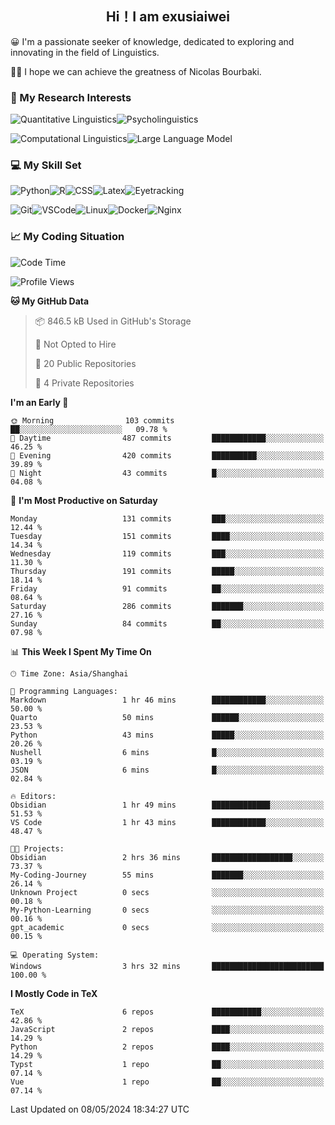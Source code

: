   

## <div align="center">Hi！I am exusiaiwei</div>  

😀 I'm a passionate seeker of knowledge, dedicated to exploring and innovating in the field of Linguistics.

🙋‍♂️ I hope we can achieve the greatness of Nicolas Bourbaki.

### 🔬 My Research Interests  

![Quantitative Linguistics](https://img.shields.io/badge/Quantitative%20Linguistics-%230072CC.svg?&style=for-the-badge&logo=appveyor&logoColor=white)![Psycholinguistics](https://img.shields.io/badge/Psycholinguistics-%2301a3a1.svg?&style=for-the-badge&logo=AWS%20Amplify&logoColor=white)

![Computational Linguistics](https://img.shields.io/badge/Computational%20Linguistics-%231877F2.svg?&style=for-the-badge&logo=Markdown&logoColor=white)![Large Language Model](https://img.shields.io/badge/Large%20Language%20Model-%23F76300.svg?&style=for-the-badge&logo=Android&logoColor=white)

### 💻 My Skill Set

![Python](https://img.shields.io/badge/Python-%2314354C.svg?style=for-the-badge&logo=python&logoColor=white&color=2AB3E3)![R](https://img.shields.io/badge/-R-276DC3?style=for-the-badge&logo=r&logoColor=white)![CSS](https://img.shields.io/badge/-CSS-1572B6?style=for-the-badge&logo=css3&logoColor=white)![Latex](https://img.shields.io/badge/-Latex-008080?style=for-the-badge&logo=latex&logoColor=white)![Eyetracking](https://img.shields.io/badge/Eyetracking-%230078D6?style=for-the-badge&logo=SearXNG&logoColor=#3050FF)

![Git](https://img.shields.io/badge/-Git-F05032?style=for-the-badge&logo=git&logoColor=white)![VSCode](https://img.shields.io/badge/-VSCode-007ACC?style=for-the-badge&logo=visual-studio-code&logoColor=white)![Linux](https://img.shields.io/badge/-Linux-FCC624?style=for-the-badge&logo=linux&logoColor=black)![Docker](https://img.shields.io/badge/-Docker-2496ED?style=for-the-badge&logo=docker&logoColor=white)![Nginx](https://img.shields.io/badge/-Nginx-009639?style=for-the-badge&logo=nginx&logoColor=white)

### 📈 My Coding Situation

<!--START_SECTION:waka-->
![Code Time](http://img.shields.io/badge/Code%20Time-121%20hrs%2037%20mins-blue)

![Profile Views](http://img.shields.io/badge/Profile%20Views-0-blue)

**🐱 My GitHub Data** 

> 📦 846.5 kB Used in GitHub's Storage 
 > 
> 🚫 Not Opted to Hire
 > 
> 📜 20 Public Repositories 
 > 
> 🔑 4 Private Repositories 
 > 
**I'm an Early 🐤** 

```text
🌞 Morning                103 commits         ██░░░░░░░░░░░░░░░░░░░░░░░   09.78 % 
🌆 Daytime                487 commits         ████████████░░░░░░░░░░░░░   46.25 % 
🌃 Evening                420 commits         ██████████░░░░░░░░░░░░░░░   39.89 % 
🌙 Night                  43 commits          █░░░░░░░░░░░░░░░░░░░░░░░░   04.08 % 
```
📅 **I'm Most Productive on Saturday** 

```text
Monday                   131 commits         ███░░░░░░░░░░░░░░░░░░░░░░   12.44 % 
Tuesday                  151 commits         ████░░░░░░░░░░░░░░░░░░░░░   14.34 % 
Wednesday                119 commits         ███░░░░░░░░░░░░░░░░░░░░░░   11.30 % 
Thursday                 191 commits         █████░░░░░░░░░░░░░░░░░░░░   18.14 % 
Friday                   91 commits          ██░░░░░░░░░░░░░░░░░░░░░░░   08.64 % 
Saturday                 286 commits         ███████░░░░░░░░░░░░░░░░░░   27.16 % 
Sunday                   84 commits          ██░░░░░░░░░░░░░░░░░░░░░░░   07.98 % 
```


📊 **This Week I Spent My Time On** 

```text
🕑︎ Time Zone: Asia/Shanghai

💬 Programming Languages: 
Markdown                 1 hr 46 mins        ████████████░░░░░░░░░░░░░   50.00 % 
Quarto                   50 mins             ██████░░░░░░░░░░░░░░░░░░░   23.53 % 
Python                   43 mins             █████░░░░░░░░░░░░░░░░░░░░   20.26 % 
Nushell                  6 mins              █░░░░░░░░░░░░░░░░░░░░░░░░   03.19 % 
JSON                     6 mins              █░░░░░░░░░░░░░░░░░░░░░░░░   02.84 % 

🔥 Editors: 
Obsidian                 1 hr 49 mins        █████████████░░░░░░░░░░░░   51.53 % 
VS Code                  1 hr 43 mins        ████████████░░░░░░░░░░░░░   48.47 % 

🐱‍💻 Projects: 
Obsidian                 2 hrs 36 mins       ██████████████████░░░░░░░   73.37 % 
My-Coding-Journey        55 mins             ███████░░░░░░░░░░░░░░░░░░   26.14 % 
Unknown Project          0 secs              ░░░░░░░░░░░░░░░░░░░░░░░░░   00.18 % 
My-Python-Learning       0 secs              ░░░░░░░░░░░░░░░░░░░░░░░░░   00.16 % 
gpt_academic             0 secs              ░░░░░░░░░░░░░░░░░░░░░░░░░   00.15 % 

💻 Operating System: 
Windows                  3 hrs 32 mins       █████████████████████████   100.00 % 
```

**I Mostly Code in TeX** 

```text
TeX                      6 repos             ███████████░░░░░░░░░░░░░░   42.86 % 
JavaScript               2 repos             ████░░░░░░░░░░░░░░░░░░░░░   14.29 % 
Python                   2 repos             ████░░░░░░░░░░░░░░░░░░░░░   14.29 % 
Typst                    1 repo              ██░░░░░░░░░░░░░░░░░░░░░░░   07.14 % 
Vue                      1 repo              ██░░░░░░░░░░░░░░░░░░░░░░░   07.14 % 
```




 Last Updated on 08/05/2024 18:34:27 UTC
<!--END_SECTION:waka-->
